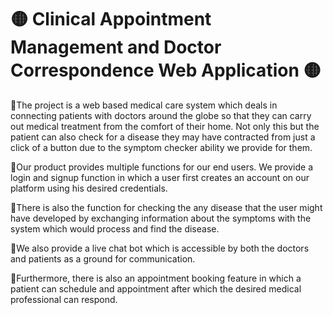 # 🟡 Clinical Appointment Management and Doctor Correspondence Web Application 🟡

🔸The project is a web based medical care system which deals in connecting patients with doctors around the globe so that they can carry out medical
treatment from the comfort of their home. Not only this but the patient can also check for a disease they may have contracted from just a click of a button due to the symptom checker ability we provide for them.

🔸Our product provides multiple functions for our end users. We provide a login and signup function in which a user first creates an account on our platform using his desired credentials.

🔸There is also the function for checking the any disease that the user might have developed by exchanging information about the symptoms with the system which would process and find the disease. 

🔸We also provide a live chat bot which is accessible by both the doctors and patients as a ground for communication.

🔸Furthermore, there is also an appointment booking feature in which a patient can schedule and appointment after which the desired medical professional can respond.
